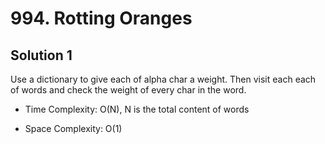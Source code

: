 # 994. Rotting Oranges

## Solution 1

Use a dictionary to give each of alpha char a weight. Then visit each each of words and check the weight of every char in the word.

* Time Complexity: O(N), N is the total content of words

* Space Complexity: O(1)